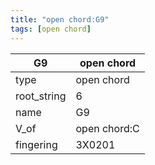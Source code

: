 ```yaml
---
title: "open chord:G9"
tags: [open chord]
---
```


|G9|open chord|
|---|---|
|type|open chord|
|root_string|6|
|name|G9|
|V_of|open chord:C|
|fingering|3X0201|


